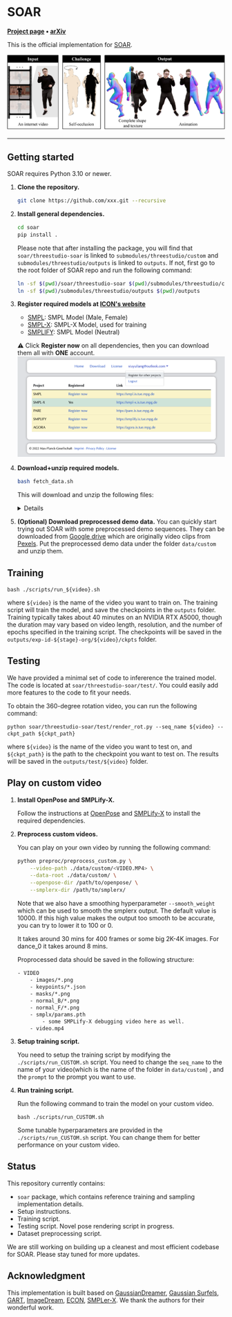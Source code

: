 # SOAR 

**[Project page](https://soar-avatar.github.io/) &bull;
[arXiv](https://arxiv.org/abs/)**

This is the official implementation for [SOAR](https://soar-avatar.github.io/).
<div align='center'>
<img src="assets/teaser_v3.png">
</div>

<!-- <table><tr><td>
Code release for our preprint:
    Zhuoyang Pan<sup>1, 2</sup>, Angjoo Kanazawa<sup>1</sup>, and Hang Gao<sup>1</sup>.
    <strong>SOAR: Self-Occluded Avatar Recovery from a Single Video In the Wild</strong>
    arXiV, 2024.
</td></tr>
</table>
<sup>1</sup><em>UC Berkeley</em>, <sup>2</sup><em>ShanghaiTech University</em> -->

---

## Getting started

SOAR requires Python 3.10 or newer.

1. **Clone the repository.**
   ```bash
   git clone https://github.com/xxx.git --recursive
   ```
2. **Install general dependencies.**
   ```bash
   cd soar
   pip install .
   ```
   Please note that after installing the package, you will find that `soar/threestudio-soar` is linked to `submodules/threestudio/custom` and `submodules/threestudio/outputs` is linked to `outputs`. If not, first go to the root folder of SOAR repo and run the following command:
   ```bash
   ln -sf $(pwd)/soar/threestudio-soar $(pwd)/submodules/threestudio/custom/ 
   ln -sf $(pwd)/submodules/threestudio/outputs $(pwd)/outputs
   ```
3. **Register required models at [ICON's website](https://icon.is.tue.mpg.de/)**

    - [SMPL](http://smpl.is.tue.mpg.de/): SMPL Model (Male, Female)
    - [SMPL-X](http://smpl-x.is.tue.mpg.de/): SMPL-X Model, used for training
    - [SMPLIFY](http://smplify.is.tue.mpg.de/): SMPL Model (Neutral)

    :warning: Click **Register now** on all dependencies, then you can download them all with **ONE** account.
    ![Register](./assets/register.png)
4. **Download+unzip required models.**
   ```bash
   bash fetch_data.sh
   ```
    This will download and unzip the following files:
   <details>

    ```
    data/
    ├── ckpt/
    │   ├── normal.ckpt
    │   └── sam_vit_h_4b8939.pth
    ├── smpl_related/
    │   ├── models/
    │   │   ├── smpl/
    │   │   │   ├── SMPL_{FEMALE,MALE,NEUTRAL}.pkl
    │   │   │   ├── smpl_kid_template.npy
    │   │   └── smplx/
    │   │       ├── SMPLX_{FEMALE,MALE,NEUTRAL}.npz
    │   │       ├── SMPLX_{FEMALE,MALE,NEUTRAL}.pkl
    │   │       ├── smplx_kid_template.npy
    │   │       └── version.txt
    │   └── smpl_data/
    │       ├── smpl_verts.npy
    │       ├── smplx_cmap.npy
    │       ├── smplx_faces.npy
    │       └── smplx_verts.npy
    └── tedra_data/
        ├── faces.txt
        ├── tetrahedrons.txt
        ├── tetgen_{male,female,neutral}_{adult,kid}_structure.npy
        ├── tetgen_{male,female,neutral}_{adult,kid}_vertices.npy
        ├── tetra_{male,female,neutral}_{adult,kid}_smpl.npz
        ├── tetrahedrons_{male,female,neutral}_{adult,kid}.txt
        └── vertices.txt
    ```

    </details>


5. **(Optional) Download preprocessed demo data.**
You can quickly start trying out SOAR with some preprocessed demo sequences. They can be downloaded from [Google drive](https://drive.google.com/drive/folders/1iQoO3JZ_GZtZn3Z27Mwf4JPtqUVuvmOE) which are originally video clips from [Pexels](https://www.pexels.com/). Put the preprocessed demo data under the folder `data/custom` and unzip them.

## Training
<!-- Before training, make sure that the `metaninfo` in the data config file `/code/confs/dataset/video.yaml` does match the expected training video. You can also continue the training by changing the flag `is_continue` in the model config file `code/confs/model/model_w_bg`. And then run: -->
```
bash ./scripts/run_${video}.sh
```
where `${video}` is the name of the video you want to train on. The training script will train the model, and save the checkpoints in the `outputs` folder. Training typically takes about 40 minutes on an NVIDIA RTX A5000, though the duration may vary based on video length, resolution, and the number of epochs specified in the training script. The checkpoints will be saved in the `outputs/exp-id-${stage}-org/${video}/ckpts` folder.

## Testing

We have provided a minimal set of code to infererence the trained model. The code is located at `soar/threestudio-soar/test/`. You could easily add more features to the code to fit your needs.

To obtain the 360-degree rotation video, you can run the following command:
```
python soar/threestudio-soar/test/render_rot.py --seq_name ${video} --ckpt_path ${ckpt_path}
```
where `${video}` is the name of the video you want to test on, and `${ckpt_path}` is the path to the checkpoint you want to test on. The results will be saved in the `outputs/test/${video}` folder.


## Play on custom video
1. **Install OpenPose and SMPLify-X.**
    
    Follow the instructions at [OpenPose](https://github.com/CMU-Perceptual-Computing-Lab/openpose) and [SMPLify-X](https://github.com/caizhongang/SMPLer-X) to install the required dependencies.

2. **Preprocess custom videos.**

    You can play on your own video by running the following command:
    ```bash
    python preproc/preprocess_custom.py \
        --video-path ./data/custom/<VIDEO.MP4> \
        --data-root ./data/custom/ \
        --openpose-dir /path/to/openpose/ \
        --smplerx-dir /path/to/smplerx/
    ```
    Note that we also have a smoothing hyperparameter `--smooth_weight` which can be used to smooth the smplerx output. The default value is 10000. If this high value makes the output too smooth to be accurate, you can try to lower it to 100 or 0.

    It takes around 30 mins for 400 frames or some big 2K-4K images. For dance_0 it takes around 8 mins.

    Proprocessed data should be saved in the following structure:

    ```
    - VIDEO
        - images/*.png
        - keypoints/*.json
        - masks/*.png
        - normal_B/*.png
        - normal_F/*.png
        - smplx/params.pth
            - some SMPLify-X debugging video here as well.
        - video.mp4
    ```


3. **Setup training script.**

    You need to setup the training script by modifying the `./scripts/run_CUSTOM.sh` script. You need to change the `seq_name` to the name of your video(which is the name of the folder in `data/custom`)
    , and the `prompt` to the prompt you want to use.

4. **Run training script.**
    
    Run the following command to train the model on your custom video.
    ```
    bash ./scripts/run_CUSTOM.sh
    ```
    Some tunable hyperparameters are provided in the `./scripts/run_CUSTOM.sh` script. You can change them for better performance on your custom video.

## Status

This repository currently contains:

- `soar` package, which contains reference training and sampling implementation details.
- Setup instructions.
- Training script.
- Testing script. Novel pose rendering script in progress.
- Dataset preprocessing script.

We are still working on building up a cleanest and most efficient codebase for SOAR. Please stay tuned for more updates.

## Acknowledgment
This implementation is built based on [GaussianDreamer](https://github.com/hustvl/GaussianDreamer), [Gaussian Surfels](https://github.com/turandai/gaussian_surfels), [GART](https://github.com/JiahuiLei/GART), [ImageDream](https://github.com/bytedance/ImageDream), [ECON](https://github.com/YuliangXiu/ECON), [SMPLer-X](https://github.com/caizhongang/SMPLer-X). We thank the authors for their wonderful work.